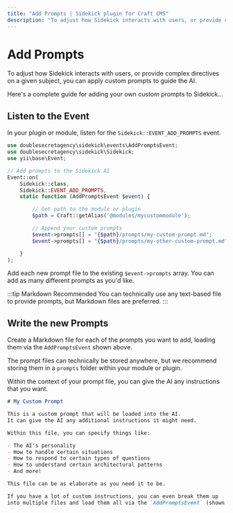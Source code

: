 ```yaml
---
title: "Add Prompts | Sidekick plugin for Craft CMS"
description: "To adjust how Sidekick interacts with users, or provide complex directives on a given subject, you can apply custom prompts to guide the AI."
---
```


# Add Prompts

To adjust how Sidekick interacts with users, or provide complex directives on a given subject, you can apply custom prompts to guide the AI.

Here's a complete guide for adding your own custom prompts to Sidekick...

## Listen to the Event

In your plugin or module, listen for the `Sidekick::EVENT_ADD_PROMPTS` event.

```php
use doublesecretagency\sidekick\events\AddPromptsEvent;
use doublesecretagency\sidekick\Sidekick;
use yii\base\Event;

// Add prompts to the Sidekick AI
Event::on(
    Sidekick::class,
    Sidekick::EVENT_ADD_PROMPTS,
    static function (AddPromptsEvent $event) {

        // Get path to the module or plugin
        $path = Craft::getAlias('@modules/mycustommodule');

        // Append your custom prompts
        $event->prompts[] = "{$path}/prompts/my-custom-prompt.md";
        $event->prompts[] = "{$path}/prompts/my-other-custom-prompt.md"; // Add as many as you want

    }
);
```

Add each new prompt file to the existing `$event->prompts` array. You can add as many different prompts as you'd like.

:::tip Markdown Recommended
You can technically use any text-based file to provide prompts, but Markdown files are preferred.
:::

## Write the new Prompts

Create a Markdown file for each of the prompts you want to add, loading them via the `AddPromptsEvent` shown above.

The prompt files can technically be stored anywhere, but we recommend storing them in a `prompts` folder within your module or plugin.

Within the context of your prompt file, you can give the AI any instructions that you want.

```markdown
# My Custom Prompt

This is a custom prompt that will be loaded into the AI.
It can give the AI any additional instructions it might need.

Within this file, you can specify things like:

- The AI's personality
- How to handle certain situations
- How to respond to certain types of questions
- How to understand certain architectural patterns
- And more!

This file can be as elaborate as you need it to be.

If you have a lot of custom instructions, you can even break them up
into multiple files and load them all via the `AddPromptsEvent` (shown above).
```
